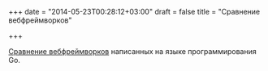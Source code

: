 +++
date = "2014-05-23T00:28:12+03:00"
draft = false
title = "Сравнение вебфреймворков"

+++

<p><a href="http://corner.squareup.com/2014/05/evaluating-go-frameworks.html">Сравнение вебфреймворков</a> написанных на языке программирования Go.</p>


